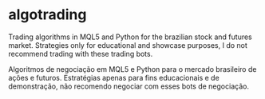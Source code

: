 # algotrading
Trading algorithms in MQL5 and Python for the brazilian stock and futures market. Strategies only for educational and showcase purposes, I do not recommend trading with these trading bots.

Algoritmos de negociação em MQL5 e Python para o mercado brasileiro de ações e futuros. Estratégias apenas para fins educacionais e de demonstração, não recomendo negociar com esses bots de negociação.
